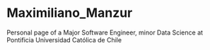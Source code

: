 # Maximiliano_Manzur
Personal page of a Major Software Engineer, minor Data Science at Pontificia Universidad Católica de Chile
